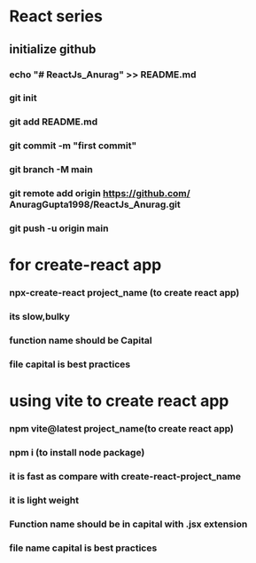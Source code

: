 # React series
 
 ## initialize github
   ### echo "# ReactJs_Anurag" >> README.md
   ### git init
   ### git add README.md
   ### git commit -m "first commit"
   ### git branch -M main
   ### git remote add origin https://github.com/        AnuragGupta1998/ReactJs_Anurag.git
   ### git push -u origin main

# for create-react app
### npx-create-react project_name (to create react app)
### its slow,bulky
### function name should be Capital
### file capital is best practices

# using vite to create react app
### npm vite@latest project_name(to create react app)
### npm i (to install node package)
### it is fast as compare with create-react-project_name
### it is light weight
### Function name should be in capital with .jsx  extension
### file name capital is best practices
   